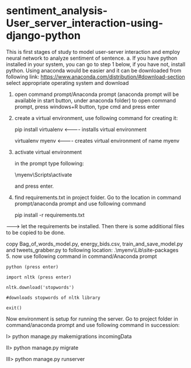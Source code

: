 # sentiment_analysis-User_server_interaction-using-django-python
This is first stages of study to model user-server interaction and employ neural network to analyze sentiment of sentence.
a. If you have python installed in your system, you can go to step 1 below, if you have not, install python. Using anaconda would be easier and it can be downloaded from following link: 
https://www.anaconda.com/distribution/#download-section 
select appropriate operating system and download

1. open command prompt/Anaconda prompt (anaconda prompt will be available in start button, under anaconda folder)
	to open command prompt, press windows+R button, type cmd and press enter
2. create a virtual environment, use following command for creating it: 
	
	pip install virtualenv <---- installs virtual environment
	
	virtualenv myenv <---- creates virtual environment of name myenv
3. activate virtual environment
	
	in the prompt type following:
	
	\myenv\Scripts\activate
	
	and press enter.
4. find requirements.txt in project folder. Go to the location in command prompt/anaconda prompt and use following command
	
	pip install -r requirements.txt
		
---> let the requirements be installed. Then there is some additional files to be copied to be done.
	
copy Bag_of_words_model.py, energy_bids.csv, train_and_save_model.py and tweets_grabber.py to following location: 
.\myenv\Lib\site-packages\
5. now use following command in command/Anaconda prompt
	
	python (press enter)
	
	import nltk (press enter)
	
	nltk.download('stopwords')
	
	#downloads stopwords of nltk library
	
	exit()

Now environment is setup for running the server. Go to project folder in command/anaconda prompt and use following command in succession:

I> python manage.py makemigrations incomingData

II> python manage.py migrate

III> python manage.py runserver

